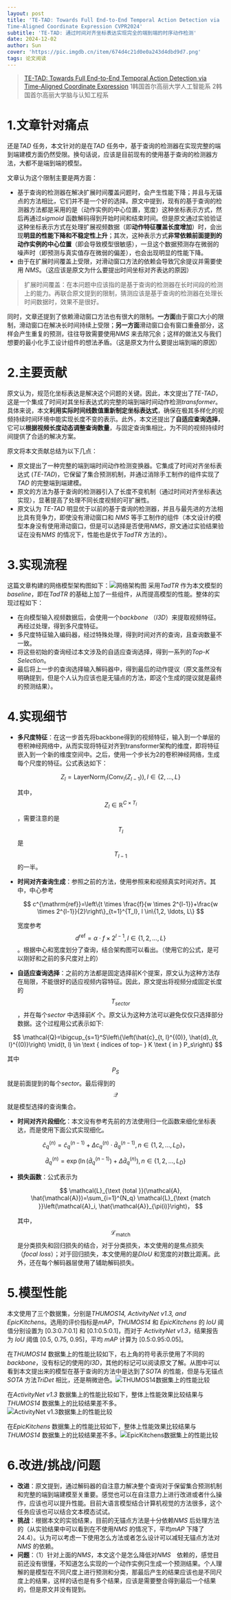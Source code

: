 ```yaml
---
layout: post
title: 'TE-TAD: Towards Full End-to-End Temporal Action Detection via
Time-Aligned Coordinate Expression CVPR2024'
subtitle: 'TE-TAD: 通过时间对齐坐标表达实现完全的端到端的时序动作检测'
date: 2024-12-02
author: Sun
cover: 'https://pic.imgdb.cn/item/674d4c21d0e0a243d4dbd9d7.png'
tags: 论文阅读
---
```


> [TE-TAD: Towards Full End-to-End Temporal Action Detection via Time-Aligned Coordinate Expression](https://openaccess.thecvf.com/CVPR2024)
> 1韩国首尔高丽大学人工智能系 2韩国首尔高丽大学脑与认知工程系

# 1.文章针对痛点

还是*TAD* 任务，本文针对的是在*TAD* 任务中，基于查询的检测器在实现完整的端到端建模方面仍然受限。换句话说，应该是目前现有的使用基于查询的检测器方法，大都不是端到端的模型。

文章认为这个限制主要是两方面：

* 基于查询的检测器在解决扩展时间覆盖问题时，会产生性能下降；并且与无锚点的方法相比，它们并不是一个好的选择。原文中提到，现有的基于查询的检测器方法都是采用的是（动作实例的中心位置，宽度）这种坐标表示方式，然后再通过*sigmoid* 函数解码得到开始时间和结束时间。但是原文通过实验验证这种坐标表示方式在处理扩展视频数据（即**动作特征覆盖长度增加**）时，会出现**明显的性能下降和不稳定性上升**；其次，这种表示方式**非常依赖前面提到的动作实例的中心位置**（即会导致模型很敏感），一旦这个数据预测存在微弱的噪声时（即预测与真实值存在微弱的偏差），也会出现明显的性能下降。
* 由于在扩展时间覆盖上受限，对滑动窗口方法的依赖会导致冗余提议并需要使用 *NMS*。（这应该是原文为什么要提出时间坐标对齐表达的原因）

> 扩展时间覆盖：在本问题中应该指的是基于查询的检测器在长时间段的检测上的能力。再联合原文提到的限制，猜测应该是基于查询的检测器在处理长时间数据时，效果不是很好。

同时，文章还提到了依赖滑动窗口方法也有很大的限制。**一方面**由于窗口大小的限制，滑动窗口在解决长时间持续上受限；**另一方面**滑动窗口会有窗口重叠部分，这样会产生重复的预测，往往导致需要使用*NMS* 来去除冗余；这样的做法又与我们想要的最小化手工设计组件的想法矛盾。（这是原文为什么要提出端到端的原因）

# 2.主要贡献

原文认为，规范化坐标表达是解决这个问题的关键。因此，本文提出了*TE-TAD*，这是一个集成了时间对其坐标表达式的完整的端到端时间动作检测*transformer*。具体来说，本文**利用实际时间线数值重新制定坐标表达式**，确保在极其多样化的视频持续时间环境中能实现长度不变的表示。此外，本文还提出了**自适应查询选择**，它可以**根据视频长度动态调整查询数量**，与固定查询集相比，为不同的视频持续时间提供了合适的解决方案。

原文将本文贡献总结为以下几点：

* 原文提出了一种完整的端到端时间动作检测变换器。它集成了时间对齐坐标表达式 (*TE-TAD*)，它保留了集合预测机制，并通过消除手工制作的组件实现了 *TAD* 的完整端到端建模。
* 原文的方法为基于查询的检测器引入了长度不变机制（通过时间对齐坐标表达实现），显著提高了处理不同长度视频的可扩展性。
* 原文认为 *TE-TAD* 明显优于以前的基于查询的检测器，并且与最先进的方法相比具有竞争力，即使没有滑动窗口和 *NMS* 等手工制作的组件（本文设计的模型本身没有使用滑动窗口，但是可以选择是否使用*NMS*，原文通过实验结果验证在没有*NMS* 的情况下，性能也是优于*TadTR* 方法的）。

# 3.实现流程

这篇文章构建的网络模型架构图如下：![网络架构图](https://pic.imgdb.cn/item/674c0cdcd0e0a243d4db956d.png)
采用*TadTR* 作为本文模型的*baseline*，即在*TadTR* 的基础上加了一些组件，从而提高模型的性能。整体的实现过程如下：

* 在向模型输入视频数据后，会使用一个*backbone* （*I3D*）来提取视频特征。再经过处理，得到多尺度特征。
* 多尺度特征输入编码器，经过特殊处理，得到时间对齐的查询，且查询数量不一致。
* 将这些初始的查询经过本文涉及的自适应查询选择，得到一系列的*Top-K Selection*。
* 最后将上一步的查询选择输入解码器中，得到最后的动作提议（原文虽然没有明确提到，但是个人认为应该也是无锚点的方法，即这个生成的提议就是最终的预测结果）。

# 4.实现细节

* **多尺度特征**：在这一步首先将backbone得到的视频特征，输入到一个单层的卷积神经网络中，从而实现将特征对齐到transformer架构的维度，即将特征嵌入到一个新的维度空间中。之后，使用一个步长为2的卷积神经网络，生成每个尺度的特征。公式表达如下：

  $$ Z_l=\operatorname{LayerNorm}_l\left(\operatorname{Conv}_l\left(Z_{l-1}\right)\right), l \in\{2, \ldots, L\} $$

   其中，$$Z_l \in \mathbb{R}^{C \times T_l}$$，需要注意的是$$T_l$$是$$T_{l-1}$$的一半。



* **时间对齐查询生成**：参照之前的方法，使用参照来和视频真实时间对齐。其中，中心参考
  
  $$
  c^{\mathrm{ref}}=\left\{t \times \frac{f}{w \times 2^{l-1}}+\frac{w \times 2^{l-1}}{2}\right\}_{t=1}^{T_l}, l \in\{1,2, \ldots, L\}
  $$
  
  宽度参考$$d^{\mathrm{ref}}=\alpha \cdot f \times 2^{l-1}, l \in\{1,2, \ldots, L\}$$。根据中心和宽度划分了查询，结合架构图可以看出。（使用它的公式，是可以刚好和之前的多尺度对上的）
* **自适应查询选择**：之前的方法都是固定选择前K个提案，原文认为这种方法存在局限，不能很好的适应视频内容特征。因此，原文提出将视频分成固定长度的$$T_{sector}$$，并在每个*sector* 中选择前*K* 个。原文认为这种方法可以避免仅仅只选择部分数据。这个过程用公式表示如下:

$$
\mathcal{Q}=\bigcup_{s=1}^S\left\{\left(\hat{c}_{t, l}^{(0)}, \hat{d}_{t, l}^{(0)}\right) \mid(t, l) \in \text { indices of top- } K \text { in } P_s\right\}
$$

其中$$P_S$$就是前面提到的每个*sector*。最后得到的$$\mathcal{Q}$$就是模型选择的查询集合。

* **时间对齐片段细化**：本文没有参考先前的方法使用归一化函数来细化坐标表达，而是使用下面公式实现细化。

$$
\hat{c}_q^{(n)}=\hat{c}_q^{(n-1)}+\Delta c_q^{(n)} \cdot \hat{d}_q^{(n-1)}, n \in\left\{1,2, \ldots, L_D\right\}，
$$

$$
\hat{d}_q^{(n)}=\exp \left(\ln \left(\hat{d}_q^{(n-1)}\right)+\Delta \hat{d}_q^{(n)}\right), n \in\left\{1,2, \ldots, L_D\right\}
$$

* **损失函数**：公式表示为
  
  $$
  \mathcal{L}_{\text {total }}(\mathcal{A}, \hat{\mathcal{A}})=\sum_{i=1}^{N_q} \mathcal{L}_{\text {match }}\left(\mathcal{A}_i, \hat{\mathcal{A}}_{\pi(i)}\right)，
  $$
  
  其中，$$\mathcal{L}_{\text {match}}$$是分类损失和回归损失的结合，对于分类损失，本文使用的是焦点损失（*focal loss*）；对于回归损失，本文使用的是*DIoU* 和宽度的对数比距离。此外，还在每个解码器层使用了辅助解码损失。



# 5.模型性能

本文使用了三个数据集，分别是*THUMOS14, ActivityNet v1.3, and EpicKitchens*。选用的评价指标是*mAP*，*THUMOS14* 和 *EpicKitchens* 的 *IoU* 阈值分别设置为 [0.3:0.7:0.1] 和 [0.1:0.5:0.1]，而对于 *ActivityNet v1.3*，结果报告为 *IoU* 阈值 [0.5, 0.75, 0.95]，平均 *mAP* 计算为 [0.5:0.95:0.05]。

在*THUMOS14* 数据集上的性能比较如下，右上角的符号表示使用了不同的*backbone*，没有标记的使用的*I3D*，其他的标记可以阅读原文了解。从图中可以看到本文提出来的模型在基于查询的方法中是达到了*SOTA* 的性能，但是与无锚点*SOTA* 方法*TriDet* 相比，还是稍微逊色。![THUMOS14数据集上的性能比较](https://pic.imgdb.cn/item/674d4598d0e0a243d4dbd8c7.png)

在*ActivityNet v1.3* 数据集上的性能比较如下，整体上性能效果比较结果与*THUMOS14* 数据集上的比较结果差不多。![ActivityNet v1.3数据集上的性能比较](https://pic.imgdb.cn/item/674d469cd0e0a243d4dbd8ef.png)

在*EpicKitchens* 数据集上的性能比较如下，整体上性能效果比较结果与*THUMOS14* 数据集上的比较结果差不多。![EpicKitchens数据集上的性能比较](https://pic.imgdb.cn/item/674d473ad0e0a243d4dbd909.png)

# 6.改进/挑战/问题

* **改进**：原文提到，通过解码器的自注意力解决整个查询对于保留集合预测机制和完整的端到端建模至关重要。感觉也可以在自注意力上进行改进或者什么操作，应该也可以提升性能。目前大语言模型结合计算机视觉的方法很多，这个任务应该也可以结合文本模态试试。
* **挑战**：根据本文的实验结果，目前的无锚点方法是十分依赖*NMS* 后处理方法的（从实验结果中可以看到在不使用*NMS* 的情况下，平均*mAP* 下降了24.4）。认为可以考虑一下使用怎么方法或者怎么设计可以减轻无锚点方法对*NMS* 的依赖。
* **问题**：（1）针对上面的*NMS*，本文这个是怎么降低对*NMS*　依赖的，感觉目前还没有很懂，不知道怎么实现的一个动作实例只生成一个预测结果。个人理解的是模型在不同尺度上进行预测和分类，那最后产生的结果应该也是不同尺度上的结果，这样的话也是有多个结果，应该是需要整合得到最后一个结果的，但是原文并没有提到。

